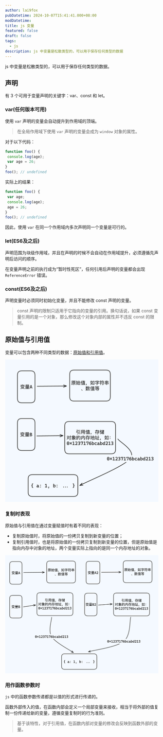 ```yaml
---
author: lai9fox
pubDatetime: 2024-10-07T15:41:41.000+08:00
modDatetime: 
title: js 变量
featured: false
draft: false
tags:
  - js
description: js 中变量是松散类型的，可以用于保存任何类型的数据
---
```


js 中变量是松散类型的，可以用于保存任何类型的数据。

## 声明

有 3 个可用于变量声明的关键字：var、const 和 let。

### var(任何版本可用)

使用 `var` 声明的变量会自动提升到作用域的顶端。

>在全局作用域下使用 `var` 声明的变量会成为 `window` 对象的属性。

对于以下代码：

```js
function foo() { 
 console.log(age); 
 var age = 26; 
} 
foo(); // undefined
```

实际上的结果：

```js
function foo() {
 var age;
 console.log(age); 
 age = 26; 
} 
foo(); // undefined
```

因此，使用 `var` 在同一个作用域内多次声明同一个变量是可行的。

### let(ES6及之后)

声明范围为块级作用域，并且在声明的时候不会自动在作用域提升，必须遵循先声明后访问的顺序。

在变量声明之前的执行成为“暂时性死区”，任何引用后声明的变量都会出现 `ReferenceError` 错误。

### const(ES6及之后)

声明变量时必须同时初始化变量，并且不能修改 const 声明的变量。

>const 声明的限制只适用于它指向的变量的引用。换句话说，如果 const 变量引用的是一个对象，那么修改这个对象内部的属性并不违反 const 的限制。

## 原始值与引用值

变量可以包含两种不同类型的数据：[原始值和引用值](数据类型.md)。

![](../images/CleanShot%202024-07-17%20at%2020.45.10@2x.png)

### 复制时表现

原始值与引用值在通过变量赋值时有着不同的表现：

- 复制原始值时，将原始值的一份拷贝复制到新变量的位置；
- 复制引用值时，也是将原始值的一份拷贝复制到新变量的位置，但是原始值是指向内存中对象的地址，两个变量实际上指向的是同一个内存地址的对象。

![](../images/CleanShot%202024-07-17%20at%2020.53.11@2x.png)

### 用作函数参数时

`js` 中的函数参数传递都是以值的形式进行传递的。

函数外部传入的值，在函数内部会定义一个局部变量来接收，相当于将外部的值复制一份传递给新的变量，遵循变量复制时的行为准则。

>基于该特性，对于引用值，在函数内部对变量的修改会反映到函数外部的变量。



